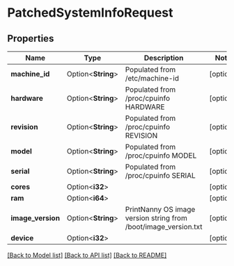 # PatchedSystemInfoRequest

## Properties

Name | Type | Description | Notes
------------ | ------------- | ------------- | -------------
**machine_id** | Option<**String**> | Populated from /etc/machine-id | [optional]
**hardware** | Option<**String**> | Populated from /proc/cpuinfo HARDWARE | [optional]
**revision** | Option<**String**> | Populated from /proc/cpuinfo REVISION | [optional]
**model** | Option<**String**> | Populated from /proc/cpuinfo MODEL | [optional]
**serial** | Option<**String**> | Populated from /proc/cpuinfo SERIAL | [optional]
**cores** | Option<**i32**> |  | [optional]
**ram** | Option<**i64**> |  | [optional]
**image_version** | Option<**String**> | PrintNanny OS image version string from /boot/image_version.txt | [optional]
**device** | Option<**i32**> |  | [optional]

[[Back to Model list]](../README.md#documentation-for-models) [[Back to API list]](../README.md#documentation-for-api-endpoints) [[Back to README]](../README.md)


